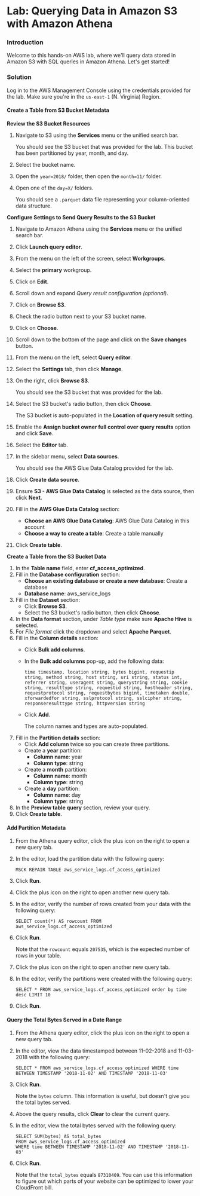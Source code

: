 # Lab: Querying Data in Amazon S3 with Amazon Athena

### Introduction

Welcome to this hands-on AWS lab, where we'll query data stored in Amazon S3 with SQL queries in Amazon Athena. Let's get started!

### Solution

Log in to the AWS Management Console using the credentials provided for the lab. Make sure you're in the `us-east-1` (N. Virginia) Region.

#### Create a Table from S3 Bucket Metadata

**Review the S3 Bucket Resources**

1.  Navigate to S3 using the **Services** menu or the unified search bar.

    You should see the S3 bucket that was provided for the lab. This bucket has been partitioned by year, month, and day.
2. Select the bucket name.
3. Open the `year=2018/` folder, then open the `month=11/` folder.
4.  Open one of the `day=X/` folders.

    You should see a `.parquet` data file representing your column-oriented data structure.

**Configure Settings to Send Query Results to the S3 Bucket**

1. Navigate to Amazon Athena using the **Services** menu or the unified search bar.
2. Click **Launch query editor**.
3. From the menu on the left of the screen, select **Workgroups**.
4. Select the **primary** workgroup.
5. Click on **Edit**.
6. Scroll down and expand _Query result configuration (optional)_.
7. Click on **Browse S3**.
8. Check the radio button next to your S3 bucket name.
9. Click on **Choose**.
10. Scroll down to the bottom of the page and click on the **Save changes** button.
11. From the menu on the left, select **Query editor**.
12. Select the **Settings** tab, then click **Manage**.
13. On the right, click **Browse S3**.

    You should see the S3 bucket that was provided for the lab.
14. Select the S3 bucket's radio button, then click **Choose**.

    The S3 bucket is auto-populated in the **Location of query result** setting.
15. Enable the **Assign bucket owner full control over query results** option and click **Save**.
16. Select the **Editor** tab.
17. In the sidebar menu, select **Data sources**.

    You should see the AWS Glue Data Catalog provided for the lab.
18. Click **Create data source**.
19. Ensure **S3 - AWS Glue Data Catalog** is selected as the data source, then click **Next**.
20. Fill in the **AWS Glue Data Catalog** section:
    * **Choose an AWS Glue Data Catalog**: AWS Glue Data Catalog in this account
    * **Choose a way to create a table**: Create a table manually
21. Click **Create table**.

**Create a Table from the S3 Bucket Data**

1. In the **Table name** field, enter **cf\_access\_optimized**.
2. Fill in the **Database configuration** section:
   * **Choose an existing database or create a new database**: Create a database
   * **Database name**: aws\_service\_logs
3. Fill in the **Dataset** section:
   * Click **Browse S3**.
   * Select the S3 bucket's radio button, then click **Choose**.
4. In the **Data format** section, under _Table type_ make sure **Apache Hive** is selected.
5. For _File format_ click the dropdown and select **Apache Parquet**.
6. Fill in the **Column details** section:
   * Click **Bulk add columns**.
   *   In the **Bulk add columns** pop-up, add the following data:

       ```
       time timestamp, location string, bytes bigint, requestip string, method string, host string, uri string, status int, referrer string, useragent string, querystring string, cookie string, resulttype string, requestid string, hostheader string, requestprotocol string, requestbytes bigint, timetaken double, xforwardedfor string, sslprotocol string, sslcipher string, responseresulttype string, httpversion string
       ```
   *   Click **Add**.

       The column names and types are auto-populated.
7. Fill in the **Partition details** section:
   * Click **Add column** twice so you can create three partitions.
   * Create a **year** partition:
     * **Column name**: year
     * **Column type**: string
   * Create a **month** partition:
     * **Column name**: month
     * **Column type**: string
   * Create a **day** partition:
     * **Column name**: day
     * **Column type**: string
8. In the **Preview table query** section, review your query.
9. Click **Create table**.

#### Add Partition Metadata

1. From the Athena query editor, click the plus icon on the right to open a new query tab.
2.  In the editor, load the partition data with the following query:

    ```
    MSCK REPAIR TABLE aws_service_logs.cf_access_optimized
    ```
3. Click **Run**.
4. Click the plus icon on the right to open another new query tab.
5.  In the editor, verify the number of rows created from your data with the following query:

    ```
    SELECT count(*) AS rowcount FROM aws_service_logs.cf_access_optimized
    ```
6.  Click **Run**.

    Note that the `rowcount` equals `207535`, which is the expected number of rows in your table.
7. Click the plus icon on the right to open another new query tab.
8.  In the editor, verify the partitions were created with the following query:

    ```
    SELECT * FROM aws_service_logs.cf_access_optimized order by time desc LIMIT 10
    ```
9. Click **Run**.

#### Query the Total Bytes Served in a Date Range

1. From the Athena query editor, click the plus icon on the right to open a new query tab.
2.  In the editor, view the data timestamped between 11-02-2018 and 11-03-2018 with the following query:

    ```
    SELECT * FROM aws_service_logs.cf_access_optimized WHERE time BETWEEN TIMESTAMP '2018-11-02' AND TIMESTAMP '2018-11-03'
    ```
3.  Click **Run**.

    Note the `bytes` column. This information is useful, but doesn't give you the total bytes served.
4. Above the query results, click **Clear** to clear the current query.
5.  In the editor, view the total bytes served with the following query:

    ```
    SELECT SUM(bytes) AS total_bytes
    FROM aws_service_logs.cf_access_optimized
    WHERE time BETWEEN TIMESTAMP '2018-11-02' AND TIMESTAMP '2018-11-03'
    ```
6.  Click **Run**.

    Note that the `total_bytes` equals `87310409`. You can use this information to figure out which parts of your website can be optimized to lower your CloudFront bill.
